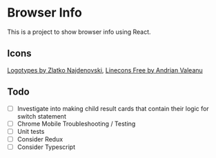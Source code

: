 # Browser Info

This is a project to show browser info using React.

## Icons

[Logotypes by Zlatko Najdenovski](https://www.iconfinder.com/iconsets/logotypes),
[Linecons Free by Andrian Valeanu](https://www.iconfinder.com/iconsets/linecons-free-vector-icons-pack)

## Todo

- [ ] Investigate into making child result cards that contain their logic for switch statement
- [ ] Chrome Mobile Troubleshooting / Testing
- [ ] Unit tests
- [ ] Consider Redux
- [ ] Consider Typescript
